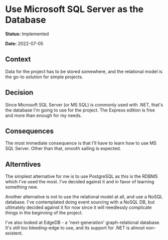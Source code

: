 # Use Microsoft SQL Server as the Database

**Status:** Implemented

**Date:** 2022-07-05

## Context

Data for the project has to be stored somewhere, and the relational model is the go-to solution for simple projects.

## Decision

Since Microsoft SQL Server (or MS SQL) is commonly used with .NET, that's the database I'm going to use for the project.
The Express edition is free and more than enough for my needs.

## Consequences

The most immediate consequence is that I'll have to learn how to use MS SQL Server. Other than that, smooth sailing is
expected.

## Alterntives

The simplest alternative for me is to use PostgreSQL as this is the RDBMS which I've used the most. I've decided against
it and in favor of learning something new.

Another alternative is not to use the relational model at all, and use a NoSQL database. I've contemplated doing event
sourcing with a NoSQL DB, but ultimately decided against it for now since it will needlessly complicate things in the
beginning of the project.

I've also looked at EdgeDB - a 'next-generation' graph-relational database. It's still too bleeding-edge to use, and its
support for .NET is almost non-existent.
